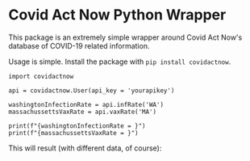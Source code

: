 # Covid Act Now Python Wrapper

This package is an extremely simple wrapper around Covid Act Now's database of COVID-19 related information. 

Usage is simple. Install the package with `pip install covidactnow`.

```
import covidactnow

api = covidactnow.User(api_key = 'yourapikey')

washingtonInfectionRate = api.infRate('WA')
massachussettsVaxRate = api.vaxRate('MA')

print(f"{washingtonInfectionRate = }")
print(f"{massachussettsVaxRate = }")
```
This will result (with different data, of course):
```

```
